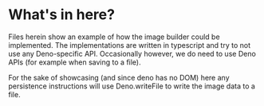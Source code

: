# What's in here?
Files herein show an example of how the image builder could be implemented.
The implementations are written in typescript and try to not use any Deno-specific API.
Occasionally however, we do need to use Deno APIs (for example when saving to a file).

For the sake of showcasing (and since deno has no DOM) here any persistence instructions will use Deno.writeFile to write the image data to a file.